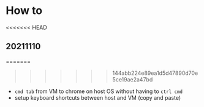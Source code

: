 # How to 
<<<<<<< HEAD

## 20211110
=======
>>>>>>> 144abb224e89ea1d5d47890d70e5ce19ae2a47bd
  - `cmd tab` from VM to chrome on host OS without having to `ctrl cmd`
  - setup keyboard shortcuts between host and VM (copy and paste)